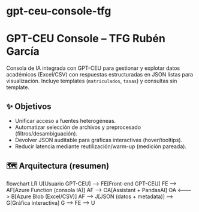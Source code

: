 # gpt-ceu-console-tfg
# GPT-CEU Console – TFG Rubén García

Consola de IA integrada con GPT-CEU para gestionar y explotar datos académicos (Excel/CSV) con
respuestas estructuradas en JSON listas para visualización. Incluye templates (`matriculados`, `tasas`)
y consultas sin template.

## ✨ Objetivos
- Unificar acceso a fuentes heterogéneas.
- Automatizar selección de archivos y preprocesado (filtros/desambiguación).
- Devolver JSON auditable para gráficas interactivas (hover/tooltips).
- Reducir latencia mediante reutilización/warm-up (medición pareada).

## 🗺️ Arquitectura (resumen)

flowchart LR
  U[Usuario GPT-CEU] --> FE[Front-end GPT-CEU]
  FE --> AF[Azure Function (consola IA)]
  AF --> OA[Assistant + PandasAI]
  OA <---> B[Azure Blob (Excel/CSV)]
  AF --> J[JSON (datos + metadata)] --> G[Gráfica interactiva]
  G --> FE --> U

